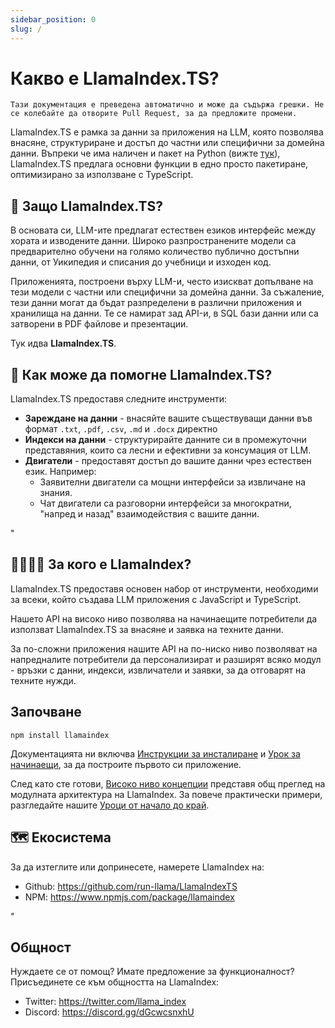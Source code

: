 ```yaml
---
sidebar_position: 0
slug: /
---
```


# Какво е LlamaIndex.TS?

`Тази документация е преведена автоматично и може да съдържа грешки. Не се колебайте да отворите Pull Request, за да предложите промени.`

LlamaIndex.TS е рамка за данни за приложения на LLM, която позволява внасяне, структуриране и достъп до частни или специфични за домейна данни. Въпреки че има наличен и пакет на Python (вижте [тук](https://docs.llamaindex.ai/en/stable/)), LlamaIndex.TS предлага основни функции в едно просто пакетиране, оптимизирано за използване с TypeScript.

## 🚀 Защо LlamaIndex.TS?

В основата си, LLM-ите предлагат естествен езиков интерфейс между хората и изводените данни. Широко разпространените модели са предварително обучени на голямо количество публично достъпни данни, от Уикипедия и списания до учебници и изходен код.

Приложенията, построени върху LLM-и, често изискват допълване на тези модели с частни или специфични за домейна данни. За съжаление, тези данни могат да бъдат разпределени в различни приложения и хранилища на данни. Те се намират зад API-и, в SQL бази данни или са затворени в PDF файлове и презентации.

Тук идва **LlamaIndex.TS**.

## 🦙 Как може да помогне LlamaIndex.TS?

LlamaIndex.TS предоставя следните инструменти:

- **Зареждане на данни** - внасяйте вашите съществуващи данни във формат `.txt`, `.pdf`, `.csv`, `.md` и `.docx` директно
- **Индекси на данни** - структурирайте данните си в промежуточни представяния, които са лесни и ефективни за консумация от LLM.
- **Двигатели** - предоставят достъп до вашите данни чрез естествен език. Например:
  - Заявителни двигатели са мощни интерфейси за извличане на знания.
  - Чат двигатели са разговорни интерфейси за многократни, "напред и назад" взаимодействия с вашите данни.

"

## 👨‍👩‍👧‍👦 За кого е LlamaIndex?

LlamaIndex.TS предоставя основен набор от инструменти, необходими за всеки, който създава LLM приложения с JavaScript и TypeScript.

Нашето API на високо ниво позволява на начинаещите потребители да използват LlamaIndex.TS за внасяне и заявка на техните данни.

За по-сложни приложения нашите API на по-ниско ниво позволяват на напредналите потребители да персонализират и разширят всяко модул - връзки с данни, индекси, извличатели и заявки, за да отговарят на техните нужди.

## Започване

`npm install llamaindex`

Документацията ни включва [Инструкции за инсталиране](./installation.md) и [Урок за начинаещи](./starter.md), за да построите първото си приложение.

След като сте готови, [Високо ниво концепции](./concepts.md) представя общ преглед на модулната архитектура на LlamaIndex. За повече практически примери, разгледайте нашите [Уроци от начало до край](./end_to_end.md).

## 🗺️ Екосистема

За да изтеглите или допринесете, намерете LlamaIndex на:

- Github: https://github.com/run-llama/LlamaIndexTS
- NPM: https://www.npmjs.com/package/llamaindex

"

## Общност

Нуждаете се от помощ? Имате предложение за функционалност? Присъединете се към общността на LlamaIndex:

- Twitter: https://twitter.com/llama_index
- Discord: https://discord.gg/dGcwcsnxhU
